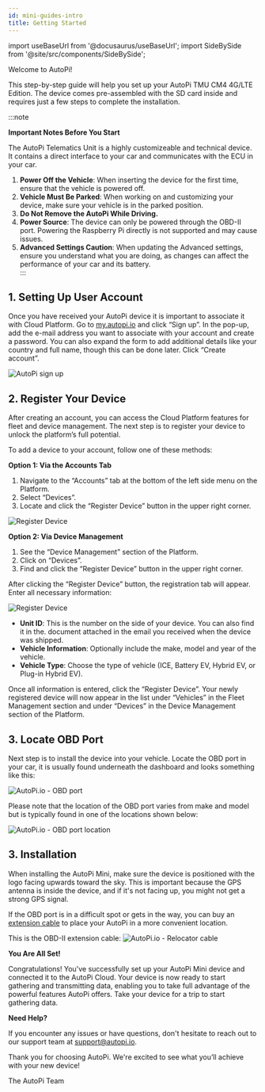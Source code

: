 ```yaml
---
id: mini-guides-intro
title: Getting Started
---
```


import useBaseUrl from '@docusaurus/useBaseUrl';
import SideBySide from '@site/src/components/SideBySide';

Welcome to AutoPi! 

This step-by-step guide will help you set up your AutoPi TMU CM4 4G/LTE Edition. 
The device comes pre-assembled with the SD card inside and requires just a few steps to complete the installation.

:::note

**Important Notes Before You Start**

The AutoPi Telematics Unit is a highly customizeable and technical device. It contains a direct
interface to your car and communicates with the ECU in your car.

1. **Power Off the Vehicle**: When inserting the device for the first time, ensure that the vehicle is powered off.
2. **Vehicle Must Be Parked**: When working on and customizing your device, make sure your vehicle is in the parked position.
3. **Do Not Remove the AutoPi While Driving.**
4. **Power Source**: The device can only be powered through the OBD-II port.
     Powering the Raspberry Pi directly is not supported and may cause issues.
5. **Advanced Settings Caution**: When updating the Advanced settings, ensure you understand what you
     are doing, as changes can affect the performance of your car and its battery.  
:::

## 1. Setting Up User Account

Once you have received your AutoPi device it is important to associate it with Cloud Platform.
Go to [my.autopi.io](https://my.autopi.io/) and click “Sign up”. In the pop-up, 
add the e-mail address you want to associate with your account and create a password. 
You can also expand the form to add additional details like your country and full name, 
though this can be done later. Click “Create account”.

![AutoPi sign up](/img/getting_started/getting_started/sign_up_cloud.png)

## 2. Register Your Device

After creating an account, you can access the Cloud Platform features for fleet and device management.
The next step is to register your device to unlock the platform’s full potential.  

To add a device to your account, follow one of these methods:  

**Option 1: Via the Accounts Tab**
1. Navigate to the “Accounts” tab at the bottom of the left side menu on the Platform.
2. Select “Devices”. 
3. Locate and click the “Register Device” button in the upper right corner.

![Register Device](/img/getting_started/getting_started/register_device_page.png)

**Option 2: Via Device Management**
1. See the “Device Management” section of the Platform. 
2. Click on “Devices”. 
3. Find and click the “Register Device” button in the upper right corner. 

After clicking the “Register Device” button, the registration tab will appear. Enter all necessary information: 

![Register Device](/img/getting_started/getting_started/register_device.png)

- **Unit ID**: This is the number on the side of your device. You can also find it in the.
    document attached in the email you received when the device was shipped. 
- **Vehicle Information**: Optionally include the make, model and year of the vehicle.
- **Vehicle Type**: Choose the type of vehicle (ICE, Battery EV, Hybrid EV, or Plug-in Hybrid EV).

Once all information is entered, click the “Register Device”. Your newly registered device 
will now appear in the list under “Vehicles” in the Fleet Management section and under 
“Devices” in the Device Management section of the Platform.

## 3. Locate OBD Port

Next step is to install the device into your vehicle. Locate the OBD port in your car, 
it is usually found underneath the dashboard and looks something like this:

<div style={{textAlign: 'center'}}>

  ![AutoPi.io - OBD port](/img/getting_started/getting_started/obd_location.jpg)

</div>

Please note that the location of the OBD port varies from make and model but is
typically found in one of the locations shown below:

![AutoPi.io - OBD port location](/img/getting_started/getting_started/TMU_placement_dashboard_v1_finecut-01.jpg)

## 3. Installation

When installing the AutoPi Mini, make sure the device is positioned with the 
logo facing upwards toward the sky. This is important because the GPS antenna is 
inside the device, and if it's not facing up, you might not get a strong GPS signal.

If the OBD port is in a difficult spot or gets in the way, you can buy an 
[extension cable](https://shop.autopi.io/products/obd-ii-extension-cable)
to place your AutoPi in a more convenient location. 

This is the OBD-II extension cable: 
![AutoPi.io - Relocator cable](/img/getting_started/getting_started/relocator_cable.png)

**You Are All Set!**

Congratulations! You've successfully set up your AutoPi Mini device and connected 
it to the AutoPi Cloud. Your device is now ready to start gathering and transmitting 
data, enabling you to take full advantage of the powerful features AutoPi offers. 
Take your device for a trip to start gathering data. 

**Need Help?**

If you encounter any issues or have questions, don't hesitate to reach out to 
our support team at [support@autopi.io](mailto:support@autopi.io). 

Thank you for choosing AutoPi. We're excited to see what you’ll achieve with your new device! 

The AutoPi Team 
